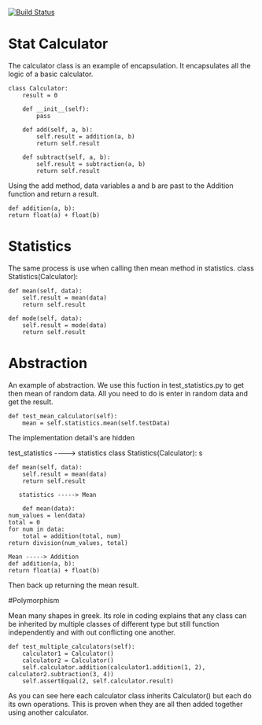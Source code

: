 [![Build Status](https://travis-ci.com/kaw393939/calculator.svg?branch=master)](https://travis-ci.com/kaw393939/calculator)

# Stat Calculator
The calculator class is an example of encapsulation. It encapsulates all the logic of a basic calculator. 

    class Calculator:
        result = 0

        def __init__(self):
            pass

        def add(self, a, b):
            self.result = addition(a, b)
            return self.result

        def subtract(self, a, b):
            self.result = subtraction(a, b)
            return self.result
        
Using the add method, data variables a and b are past to the Addition function and return a result.
        
    def addition(a, b):
    return float(a) + float(b)


# Statistics
The same process is use when calling then mean method in statistics.
class Statistics(Calculator):

    def mean(self, data):
        self.result = mean(data)
        return self.result

    def mode(self, data):
        self.result = mode(data)
        return self.result

# Abstraction

An example of abstraction. We use this fuction in test_statistics.py to get then mean of 
random data. All you need to do is enter in random data and get the result. 

    def test_mean_calculator(self):
        mean = self.statistics.mean(self.testData)

The implementation detail's are hidden 

test_statistics ----> statistics
class Statistics(Calculator): s

    def mean(self, data):
        self.result = mean(data)
        return self.result
        
       statistics -----> Mean
        
        def mean(data):
    num_values = len(data)
    total = 0
    for num in data:
        total = addition(total, num)
    return division(num_values, total)
    
    Mean -----> Addition
    def addition(a, b):
    return float(a) + float(b)

Then back up returning the mean result.

#Polymorphism


Mean many shapes in greek. Its role in coding explains that any class can 
be inherited by multiple classes of different type but still function independently and with out conflicting
one another. 

    def test_multiple_calculators(self):
        calculator1 = Calculator()
        calculator2 = Calculator()
        self.calculator.addition(calculator1.addition(1, 2), calculator2.subtraction(3, 4))
        self.assertEqual(2, self.calculator.result)
        
As you can see here each calculator class inherits Calculator() but each do its
own operations. This is proven when they are all then added together using another calculator. 
